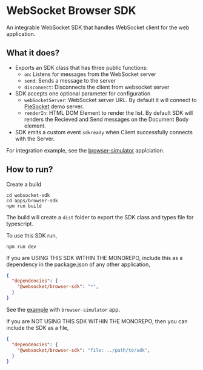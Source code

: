 # WebSocket Browser SDK

An integrable WebSocket SDK that handles WebSocket client for the web application.

## What it does?
- Exports an SDK class that has three public functions:
  - `on`: Listens for messages from the WebSocket server
  - `send`: Sends a message to the server
  - `disconnect`: Disconnects the client from websocket server
- SDK accepts one optional parameter for configuration
  - `webSocketServer`: WebSocket server URL. By default it will connect to [PieSocket](https://www.piesocket.com/websocket-tester) demo server.
  - `renderIn`: HTML DOM Element to render the list. By default SDK will renders the Recieved and Send messages on the Document Body element.
- SDK emits a custom event `sdkready` when Client successfully connects with the Server.

For integration example, see the [browser-simulator](https://github.com/iAmmar7/websocket-sdk/tree/main/apps/browser-simulator) applciation.

## How to run?

Create a build

```
cd websocket-sdk
cd apps/browser-sdk
npm run build
```

The build will create a `dist` folder to export the SDK class and types file for typescript.

To use this SDK run,
```
npm run dev
```

If you are USING THIS SDK WITHIN THE MONOREPO, include this as a dependency in the package.json of any other application,
```json
{ 
  "dependencies": {
    "@websocket/browser-sdk": "*",
  }
}
```

See the [example](https://github.com/iAmmar7/websocket-sdk/blob/main/apps/browser-simulator/package.json#L13) with `browser-simulator` app.

If you are NOT USING THIS SDK WITHIN THE MONOREPO, then you can include the SDK as a file,
```json
{ 
  "dependencies": {
    "@websocket/browser-sdk": "file: ../path/to/sdk",
  }
}
```
